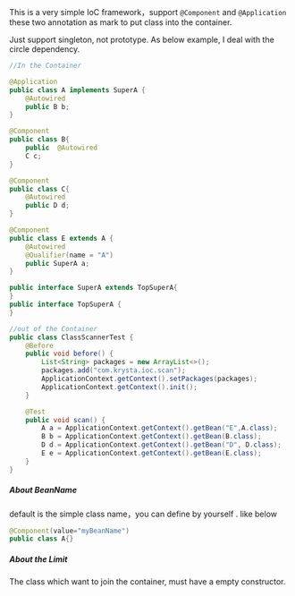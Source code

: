 This is a very simple IoC framework，support `@Component` and `@Application` these two annotation as mark to put class into the container. 

Just support singleton, not prototype. As below example, I deal with the circle dependency.

```java
//In the Container

@Application
public class A implements SuperA {
    @Autowired
    public B b;
}

@Component
public class B{
    public  @Autowired
    C c;
}

@Component
public class C{
    @Autowired
    public D d;
}

@Component
public class E extends A {
    @Autowired
    @Qualifier(name = "A")
    public SuperA a;
}

public interface SuperA extends TopSuperA{
}
public interface TopSuperA {
}

```

```java
//out of the Container 
public class ClassScannerTest {
    @Before
    public void before() {
        List<String> packages = new ArrayList<>();
        packages.add("com.krysta.ioc.scan");
        ApplicationContext.getContext().setPackages(packages);
        ApplicationContext.getContext().init();
    }

    @Test
    public void scan() {
        A a = ApplicationContext.getContext().getBean("E",A.class);
        B b = ApplicationContext.getContext().getBean(B.class);
        D d = ApplicationContext.getContext().getBean("D", D.class);
        E e = ApplicationContext.getContext().getBean(E.class);
    }
}
```

##### About BeanName

default is the simple class name，you can define by yourself . like below

```java
@Component(value="myBeanName")
public class A{}
```

##### About the Limit

The class which want to join the container, must have a empty constructor. 



